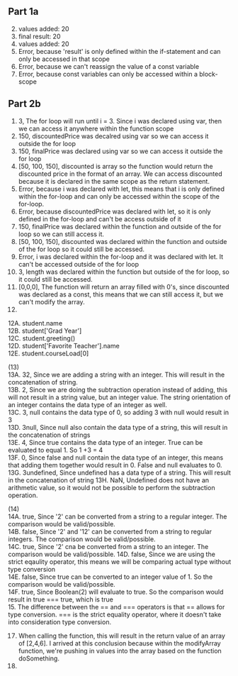 ## Part 1a
2. values added: 20
3. final result: 20
4. values added: 20
5. Error, because 'result' is only defined within the if-statement and can only be accessed in that scope
6. Error, because we can't reassign the value of a const variable
7. Error, because const variables can only be accessed within a block-scope

## Part 2b
1. 3, The for loop will run until i = 3. Since i was declared using var, then we can access it anywhere within the function scope
2. 150, discountedPrice was decalred using var so we can access it outside the for loop
3. 150, finalPrice was declared using var so we can access it outside the for loop
4. [50, 100, 150], discounted is array so the function would return the discounted price in the format of an array. We can access discounted because it is declared in the same scope as the return statement. 
5. Error, because i was declared with let, this means that i is only defined within the for-loop and can only be accessed within the scope of the for-loop.
6. Error, because discountedPrice was declared with let, so it is only defined in the for-loop and can't be access outside of it
7. 150, finalPrice was declared within the function and outside of the for loop so we can still access it.
8. [50, 100, 150], discounted was declared within the function and outside of the for loop so it could still be accessed. 
9. Error, i was declared within the for-loop and it was declared with let. It can't be accessed outside of the for loop
10. 3, length was declared within the function but outside of the for loop, so it could still be accessed.
11. [0,0,0], The function will return an array filled with 0's, since discounted was declared as a const, this means that we can still access it, but we can't modify the array. 
12. 
12A.  student.name \
12B.  student['Grad Year'] \
12C.  student.greeting()   
12D.  student['Favorite Teacher'].name  
12E.  student.courseLoad[0]   

(13)  
13A. 32, Since we are adding a string with an integer. This will result in the concatenation of string.  
13B. 2, Since we are doing the subtraction operation instead of adding, this will not result in a string value, but an integer value. The string orientation of an integer contains the data type of an integer as well.  
13C. 3, null contains the data type of 0, so adding 3 with null would result in 3  
13D. 3null, Since null also contain the data type of a string, this will result in the concatenation of strings  
13E. 4, Since true contains the data type of an integer. True can be evaluated to equal 1. So 1 +3 = 4  
13F. 0, Since false and null contain the data type of an integer, this means that adding them together would result in 0. False and null evaluates to 0.  
13G. 3undefined, Since undefined has a data type of a string. This will result in the concatenation of string 
13H. NaN, Undefined does not have an arithmetic value, so it would not be possible to perform the subtraction operation.  

(14)  
14A. true, Since '2' can be converted from a string to a regular integer. The comparison would be valid/possible.  
14B. false, Since '2' and '12' can be converted from a string to regular integers. The comparison would be valid/possible.  
14C. true, Since '2' cna be converted from a string to an integer. The comparison would be valid/possible.
14D. false, Since we are using the strict eqaulity operator, this means we will be comparing actual type without type conversion  
14E. false, Since true can be converted to an integer value of 1. So the comparison would be valid/possible.  
14F. true, Since Boolean(2) will evaluate to true. So the comparison would result in true === true, which is true  
15. The difference between the == and === operators is that == allows for type conversion. === is the strict equality operator, where it doesn't take into consideration type conversion.  

17. When calling the function, this will result in the return value of an array of [2,4,6]. I arrived at this conclusion because within the modifyArray function, we're pushing in values into the array based on the function doSomething. 
18. 



